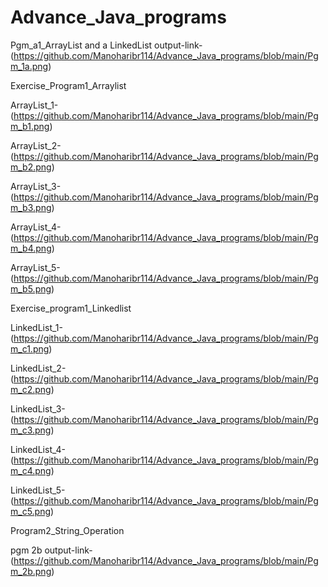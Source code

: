 # Advance_Java_programs
Pgm_a1_ArrayList and a LinkedList output-link-(https://github.com/Manoharibr114/Advance_Java_programs/blob/main/Pgm_1a.png)

Exercise_Program1_Arraylist

ArrayList_1-(https://github.com/Manoharibr114/Advance_Java_programs/blob/main/Pgm_b1.png)

ArrayList_2-(https://github.com/Manoharibr114/Advance_Java_programs/blob/main/Pgm_b2.png)

ArrayList_3-(https://github.com/Manoharibr114/Advance_Java_programs/blob/main/Pgm_b3.png)

ArrayList_4-(https://github.com/Manoharibr114/Advance_Java_programs/blob/main/Pgm_b4.png)

ArrayList_5-(https://github.com/Manoharibr114/Advance_Java_programs/blob/main/Pgm_b5.png)

Exercise_program1_Linkedlist

LinkedList_1-(https://github.com/Manoharibr114/Advance_Java_programs/blob/main/Pgm_c1.png)

LinkedList_2-(https://github.com/Manoharibr114/Advance_Java_programs/blob/main/Pgm_c2.png)

LinkedList_3-(https://github.com/Manoharibr114/Advance_Java_programs/blob/main/Pgm_c3.png)

LinkedList_4-(https://github.com/Manoharibr114/Advance_Java_programs/blob/main/Pgm_c4.png)

LinkedList_5-(https://github.com/Manoharibr114/Advance_Java_programs/blob/main/Pgm_c5.png)

Program2_String_Operation

pgm 2b output-link-(https://github.com/Manoharibr114/Advance_Java_programs/blob/main/Pgm_2b.png)
